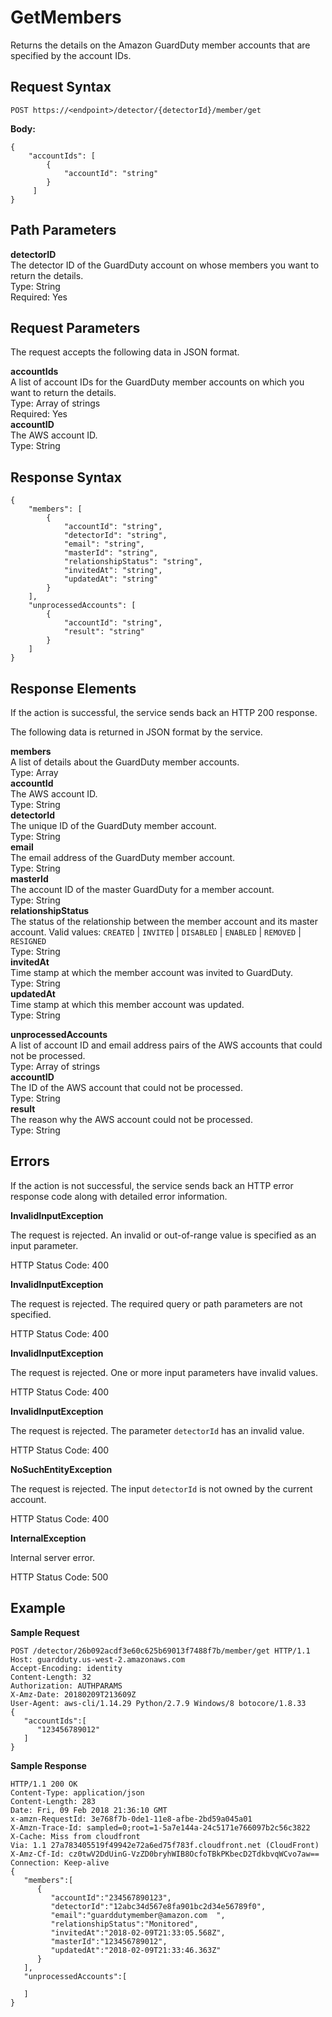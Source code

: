 # GetMembers<a name="get-members"></a>

Returns the details on the Amazon GuardDuty member accounts that are specified by the account IDs\.

## Request Syntax<a name="get-members-request-syntax"></a>

```
POST https://<endpoint>/detector/{detectorId}/member/get
```

**Body:**

```
{
    "accountIds": [
        {
            "accountId": "string"
        }
     ]
}
```

## Path Parameters<a name="get-members-path-parameters"></a>

**detectorID**  
The detector ID of the GuardDuty account on whose members you want to return the details\.  
Type: String  
Required: Yes

## Request Parameters<a name="get-members-request-parameters"></a>

The request accepts the following data in JSON format\.

**accountIds**  
A list of account IDs for the GuardDuty member accounts on which you want to return the details\.  
Type: Array of strings  
Required: Yes    
**accountID**  
The AWS account ID\.  
Type: String

## Response Syntax<a name="get-members-response-syntax"></a>

```
{
    "members": [
        {
            "accountId": "string",
            "detectorId": "string",
            "email": "string",
            "masterId": "string",
            "relationshipStatus": "string",
            "invitedAt": "string",
            "updatedAt": "string"
        }
    ],
    "unprocessedAccounts": [
        {
            "accountId": "string",
            "result": "string"
        }
    ]
}
```

## Response Elements<a name="get-members-response-parameters"></a>

If the action is successful, the service sends back an HTTP 200 response\.

The following data is returned in JSON format by the service\.

**members**  
A list of details about the GuardDuty member accounts\.  
Type: Array    
**accountId**  
The AWS account ID\.  
Type: String  
**detectorId**  
The unique ID of the GuardDuty member account\.  
Type: String  
**email**  
The email address of the GuardDuty member account\.  
Type: String  
**masterId**  
The account ID of the master GuardDuty for a member account\.  
Type: String  
**relationshipStatus**  
The status of the relationship between the member account and its master account\. Valid values: `CREATED` | `INVITED` | `DISABLED` | `ENABLED` | `REMOVED` | `RESIGNED`  
Type: String  
**invitedAt**  
Time stamp at which the member account was invited to GuardDuty\.  
Type: String  
**updatedAt**  
Time stamp at which this member account was updated\.  
Type: String

**unprocessedAccounts**  
A list of account ID and email address pairs of the AWS accounts that could not be processed\.  
Type: Array of strings    
**accountID**  
The ID of the AWS account that could not be processed\.  
Type: String  
**result**  
The reason why the AWS account could not be processed\.  
Type: String

## Errors<a name="describe-members-errors"></a>

If the action is not successful, the service sends back an HTTP error response code along with detailed error information\.

**InvalidInputException**

The request is rejected\. An invalid or out\-of\-range value is specified as an input parameter\.

HTTP Status Code: 400 

**InvalidInputException**

The request is rejected\. The required query or path parameters are not specified\.

HTTP Status Code: 400 

**InvalidInputException**

The request is rejected\. One or more input parameters have invalid values\.

HTTP Status Code: 400 

**InvalidInputException**

The request is rejected\. The parameter `detectorId` has an invalid value\.

HTTP Status Code: 400 

**NoSuchEntityException**

The request is rejected\. The input `detectorId` is not owned by the current account\.

HTTP Status Code: 400 

**InternalException**

Internal server error\.

HTTP Status Code: 500 

## Example<a name="get-members-example"></a>

**Sample Request**

```
POST /detector/26b092acdf3e60c625b69013f7488f7b/member/get HTTP/1.1
Host: guardduty.us-west-2.amazonaws.com
Accept-Encoding: identity
Content-Length: 32
Authorization: AUTHPARAMS
X-Amz-Date: 20180209T213609Z
User-Agent: aws-cli/1.14.29 Python/2.7.9 Windows/8 botocore/1.8.33
{  
   "accountIds":[  
      "123456789012"
   ]
}
```

**Sample Response**

```
HTTP/1.1 200 OK
Content-Type: application/json
Content-Length: 283
Date: Fri, 09 Feb 2018 21:36:10 GMT
x-amzn-RequestId: 3e768f7b-0de1-11e8-afbe-2bd59a045a01
X-Amzn-Trace-Id: sampled=0;root=1-5a7e144a-24c5171e766097b2c56c3822
X-Cache: Miss from cloudfront
Via: 1.1 27a783405519f49942e72a6ed75f783f.cloudfront.net (CloudFront)
X-Amz-Cf-Id: cz0twV2DdUinG-VzZD0bryhWIB8OcfoTBkPKbecD2TdkbvqWCvo7aw==
Connection: Keep-alive
{  
   "members":[  
      {  
         "accountId":"234567890123",
         "detectorId":"12abc34d567e8fa901bc2d34e56789f0",
         "email":"guarddutymember@amazon.com  ",
         "relationshipStatus":"Monitored",
         "invitedAt":"2018-02-09T21:33:05.568Z",
         "masterId":"123456789012",
         "updatedAt":"2018-02-09T21:33:46.363Z"
      }
   ],
   "unprocessedAccounts":[  

   ]
}
```